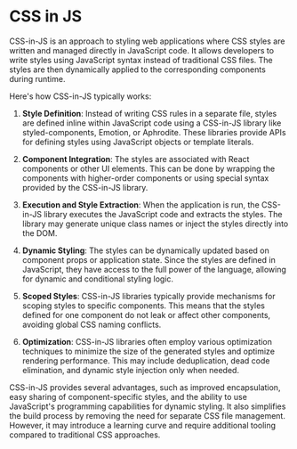 # CSS in JS

CSS-in-JS is an approach to styling web applications where CSS styles are written and managed directly in JavaScript code. It allows developers to write styles using JavaScript syntax instead of traditional CSS files. The styles are then dynamically applied to the corresponding components during runtime.

Here's how CSS-in-JS typically works:

1. **Style Definition**: Instead of writing CSS rules in a separate file, styles are defined inline within JavaScript code using a CSS-in-JS library like styled-components, Emotion, or Aphrodite. These libraries provide APIs for defining styles using JavaScript objects or template literals.

2. **Component Integration**: The styles are associated with React components or other UI elements. This can be done by wrapping the components with higher-order components or using special syntax provided by the CSS-in-JS library.

3. **Execution and Style Extraction**: When the application is run, the CSS-in-JS library executes the JavaScript code and extracts the styles. The library may generate unique class names or inject the styles directly into the DOM.

4. **Dynamic Styling**: The styles can be dynamically updated based on component props or application state. Since the styles are defined in JavaScript, they have access to the full power of the language, allowing for dynamic and conditional styling logic.

5. **Scoped Styles**: CSS-in-JS libraries typically provide mechanisms for scoping styles to specific components. This means that the styles defined for one component do not leak or affect other components, avoiding global CSS naming conflicts.

6. **Optimization**: CSS-in-JS libraries often employ various optimization techniques to minimize the size of the generated styles and optimize rendering performance. This may include deduplication, dead code elimination, and dynamic style injection only when needed.

CSS-in-JS provides several advantages, such as improved encapsulation, easy sharing of component-specific styles, and the ability to use JavaScript's programming capabilities for dynamic styling. It also simplifies the build process by removing the need for separate CSS file management. However, it may introduce a learning curve and require additional tooling compared to traditional CSS approaches.


